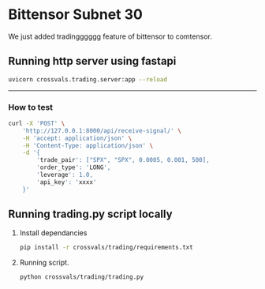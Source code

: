 # Bittensor Subnet 30 
We just added tradingggggg feature of bittensor to comtensor.


## Running http server using fastapi

```bash
uvicorn crossvals.trading.server:app --reload
```

-------

### How to test

```bash
curl -X 'POST' \
    'http://127.0.0.1:8000/api/receive-signal/' \
    -H 'accept: application/json' \
    -H 'Content-Type: application/json' \
    -d '{
        'trade_pair': ["SPX", "SPX", 0.0005, 0.001, 500],
        'order_type': 'LONG',
        'leverage': 1.0,
        'api_key': 'xxxx'
    }'

```

## Running trading.py script locally

1. Install dependancies

    ```bash
    pip install -r crossvals/trading/requirements.txt
    ```

2. Running script.
    ```bash
    python crossvals/trading/trading.py
    ```
